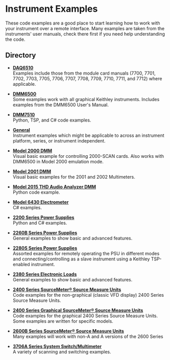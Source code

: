 
# Instrument Examples

These code examples are a good place to start learning how to work with your instrument over a remote interface. Many examples are taken from the instruments' user manuals, check there first if you need help understanding the code.

## Directory

[comment]: **[Insturment](./directory)**  

* **[DAQ6510](./DAQ6510)**  
Examples include those from the module card manuals (7700, 7701, 7702, 7703, 7705, 7706, 7707, 7708, 7709, 7710, 7711, and 7712) where applicable.

* **[DMM6500](./DMM6500)**  
Some examples work with all graphical Keithley instruments. Includes examples from the DMM6500 User's Manual.

* **[DMM7510](./DMM7510)**  
Python, TSP, and C# code examples.

* **[General](./General)**  
Instrument examples which might be applicable to across an instrument platform, series, or instrument independent.  

* **[Model 2000 DMM](./Model_2000/)**  
Visual basic example for controlling 2000-SCAN cards. Also works with DMM6500 in Model 2000 emulation mode. 

* **[Model 2001 DMM](./Model_2001/)**  
Visual basic examples for the 2001 and 2002 Multimeters.

* **[Model 2015 THD Audio Analyzer DMM](./Model_2015/)**  
Python code example.

* **[Model 6430 Electrometer](./Model_6430/)**  
C# examples.

* **[2200 Series Power Supplies](./Series_2200/)**  
Python and C# examples.

* **[2260B Series Power Supplies](./Series_2260B)**  
General examples to show basic and advanced features.

* **[2280S Series Power Supplies](./Series_2280S)**  
Assorted examples for remotely operating the PSU in different modes and connecting/controlling as a slave instrument using a Keithley TSP-enabled instrument.

* **[2380 Series Electronic Loads](./Series_2380)**  
General examples to show basic and advanced features.

* **[2400 Series SourceMeter&reg; Source Measure Units](./Series_2400/)**  
Code examples for the non-graphical (classic VFD display) 2400 Series Source Measure Units.

* **[2400 Series Graphical SourceMeter&reg; Source Measure Units](./Series_2400_Graphical/)**  
Code examples for the graphical 2400 Series Source Measure Units. Some examples are written for specific models.

* **[2600B Series SourceMeter&reg; Source Measure Units](./Series_2600/)**  
Many examples will work with non-A and A versions of the 2600 Series

* **[3706A Series System Switch/Multimeter](./Series_3706A)**  
A variety of scanning and switching examples.